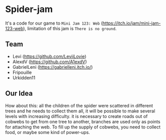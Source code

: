 # Spider-jam
It's a code for our game to `Mini Jam 123: Web` (https://itch.io/jam/mini-jam-123-web), limitation of this jam is `There is no ground`.

## Team
- Levi (https://github.com/LeviiLovie)
- AlexdV (https://github.com/A1exdV)
- GabrielLeni (https://gabrielleni.itch.io/)
- Fripouille
- Urkidden11

## Our Idea
How about this: all the children of the spider were scattered in different trees and he needs to collect them all, it will be possible to make several levels with increasing difficulty. it is necessary to create roads out of cobwebs to get from one tree to another, branches are used only as points for attaching the web. To fill up the supply of cobwebs, you need to collect food, or maybe some kind of power-ups.
